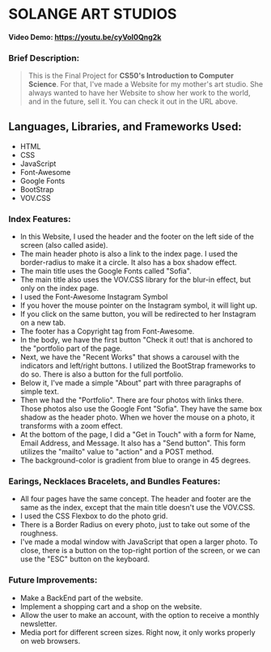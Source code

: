 # SOLANGE ART STUDIOS
#### Video Demo: https://youtu.be/cyVoI0Qng2k
### Brief Description:
>This is the Final Project for **CS50's Introduction to Computer Science**. For that, I've made a Website for my mother's art studio. 
>She always wanted to have her Website to show her work to the world, and in the future, sell it. You can check it out in the URL above.

## Languages, Libraries, and Frameworks Used:
- HTML
- CSS
- JavaScript
- Font-Awesome
- Google Fonts
- BootStrap
- VOV.CSS

### Index Features:
- In this Website, I used the header and the footer on the left side of the screen (also called aside).
- The main header photo is also a link to the index page. I used the border-radius to make it a circle. It also has a box shadow effect.
- The main title uses the Google Fonts called "Sofia".
- The main title also uses the VOV.CSS library for the blur-in effect, but only on the index page.
- I used the Font-Awesome Instagram Symbol
- If you hover the mouse pointer on the Instagram symbol, it will light up.
- If you click on the same button, you will be redirected to her Instagram on a new tab.
- The footer has a Copyright tag from Font-Awesome.
- In the body, we have the first button "Check it out! that is anchored to the "portfolio part of the page.
- Next, we have the "Recent Works" that shows a carousel with the indicators and left/right buttons. I utilized the BootStrap frameworks to do so. There is also a button for the full portfolio.
- Below it, I've made a simple "About" part with three paragraphs of simple text.
- Then we had the "Portfolio". There are four photos with links there. Those photos also use the Google Font "Sofia". They have the same box shadow as the header photo. When we hover the mouse on a photo, it transforms with a zoom effect.
- At the bottom of the page, I did a "Get in Touch" with a form for Name, Email Address, and Message. It also has a "Send button". This form utilizes the "mailto" value to "action" and a POST method.
- The background-color is gradient from blue to orange in 45 degrees.

### Earings, Necklaces Bracelets, and Bundles Features:
- All four pages have the same concept. The header and footer are the same as the index, except that the main title doesn't use the VOV.CSS.
- I used the CSS Flexbox to do the photo grid.
- There is a Border Radius on every photo, just to take out some of the roughness.
- I've made a modal window with JavaScript that open a larger photo. To close, there is a button on the top-right portion of the screen, or we can use the "ESC" button on the keyboard.


### Future Improvements:
- Make a BackEnd part of the website.
- Implement a shopping cart and a shop on the website.
- Allow the user to make an account, with the option to receive a monthly newsletter.
- Media port for different screen sizes. Right now, it only works properly on web browsers.

